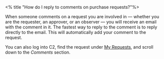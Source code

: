 <% title "How do I reply to comments on purchase requests?"%>

When someone comments on a request you are involved in — whether you are the requester, an approver, or an observer — you will receive an email with the comment in it. The fastest way to reply to the comment is to reply directly to the email. This will automatically add your comment to the request.

You can also log into C2, find the request under [My Requests](/proposals), and scroll down to the _Comments_ section.
